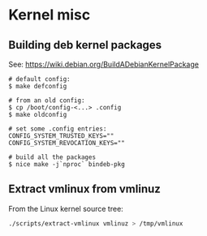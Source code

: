 # Kernel misc

## Building deb kernel packages

See: https://wiki.debian.org/BuildADebianKernelPackage

```console
# default config:
$ make defconfig

# from an old config:
$ cp /boot/config-<...> .config
$ make oldconfig

# set some .config entries:
CONFIG_SYSTEM_TRUSTED_KEYS=""
CONFIG_SYSTEM_REVOCATION_KEYS=""

# build all the packages
$ nice make -j`nproc` bindeb-pkg
```

## Extract vmlinux from vmlinuz

From the Linux kernel source tree:
```sh
./scripts/extract-vmlinux vmlinuz > /tmp/vmlinux
```
